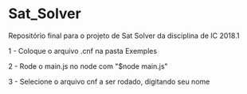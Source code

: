 ﻿# Sat_Solver
Repositório final para o projeto de Sat Solver da disciplina de IC 2018.1

1 - Coloque o arquivo .cnf na pasta Exemples

2 - Rode o main.js no node com "$node main.js"

3 - Selecione o arquivo cnf a ser rodado, digitando seu nome

